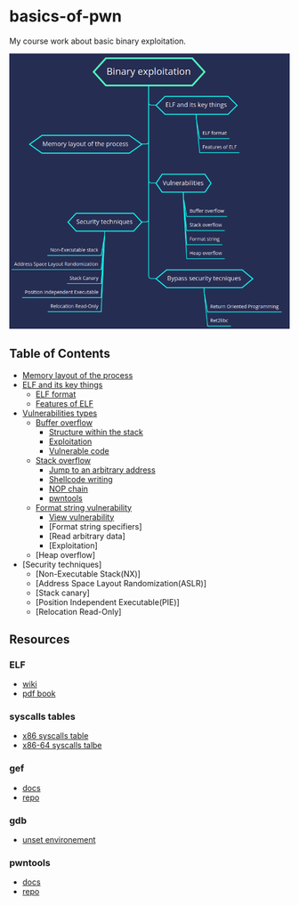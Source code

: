# basics-of-pwn

My course work about basic binary exploitation.

![pwn-structure](images/pwn-structure.png "https://github.com/whatsyourask/basics-of-pwn/blob/main/images/pwn-structure.png")

## <b>Table of Contents</b>

- [Memory layout of the process](content/memory-layout.md "https://github.com/whatsyourask/basics-of-pwn/blob/main/content/memory-layout.md")
- [ELF and its key things](content/elf.md "https://github.com/whatsyourask/basics-of-pwn/blob/main/content/elf.md")
  * [ELF format](content/elf.md#elf-format "https://github.com/whatsyourask/basics-of-pwn/blob/main/content/elf.md#elf-format")
  * [Features of ELF](content/elf.md#elf-features "https://github.com/whatsyourask/basics-of-pwn/blob/main/content/elf.md#elf-features")
- [Vulnerabilities types](content/vulnerabilities.md "https://github.com/whatsyourask/basics-of-pwn/blob/main/content/vulnerabilities.md")
  * [Buffer overflow](content/buffer-overflow/buffer-overflow.md "https://github.com/whatsyourask/basics-of-pwn/blob/main/content/buffer-overflow/buffer-overflow.md")
    * [Structure within the stack](content/buffer-overflow/buffer-overflow.md#structure-within-the-stack "https://github.com/whatsyourask/basics-of-pwn/blob/main/content/buffer-overflow/buffer-overflow.md#structure-within-the-stack")
    * [Exploitation](content/buffer-overflow/buffer-overflow.md#exploitation "https://github.com/whatsyourask/basics-of-pwn/blob/main/content/buffer-overflow/buffer-overflow.md#exploitation")
    * [Vulnerable code](content/buffer-overflow/buffer-overflow.md#vulnerable-code "https://github.com/whatsyourask/basics-of-pwn/blob/main/content/buffer-overflow/buffer-overflow.md#vulnerable-code")
  * [Stack overflow](content/stack-overflow/stack-overflow.md "https://github.com/whatsyourask/basics-of-pwn/blob/main/content/stack-overflow/stack-overflow.md")
    * [Jump to an arbitrary address](content/stack-overflow/stack-overflow.md#jump-to-an-arbitrary-address "https://github.com/whatsyourask/basics-of-pwn/blob/main/content/stack-overflow/stack-overflow.md#jump-to-an-arbitrary-address")
    * [Shellcode writing](content/stack-overflow/stack-overflow.md#shellcode-writing "https://github.com/whatsyourask/basics-of-pwn/blob/main/content/stack-overflow/stack-overflow.md#shellcode-writing")
    * [NOP chain](content/stack-overflow/stack-overflow.md#nop-chain "https://github.com/whatsyourask/basics-of-pwn/blob/main/content/stack-overflow/stack-overflow.md#nop-chain")
    * [pwntools](content/stack-overflow/stack-overflow.md#pwntools "https://github.com/whatsyourask/basics-of-pwn/blob/main/content/stack-overflow/stack-overflow.md#pwntools")
  * [Format string vulnerability](content/format-string/format-string.md "https://github.com/whatsyourask/basics-of-pwn/blob/main/content/format-string/format-string.md")
    * [View vulnerability](content/format-string/format-string.md#view-vulnerability "https://github.com/whatsyourask/basics-of-pwn/blob/main/content/format-string/format-string.md#view-vulnerability")
    * [Format string specifiers]
    * [Read arbitrary data]
    * [Exploitation]
  * [Heap overflow]
- [Security techniques]
  * [Non-Executable Stack(NX)]
  * [Address Space Layout Randomization(ASLR)]
  * [Stack canary]
  * [Position Independent Executable(PIE)]
  * [Relocation Read-Only]

## Resources

### ELF

* [wiki](https://elinux.org/Executable_and_Linkable_Format_(ELF) "https://elinux.org/Executable_and_Linkable_Format_(ELF)")
* [pdf book](http://flint.cs.yale.edu/cs422/doc/ELF_Format.pdf "http://flint.cs.yale.edu/cs422/doc/ELF_Format.pdf")

### syscalls tables

* [x86 syscalls table](https://syscalls32.paolostivanin.com/ "https://syscalls32.paolostivanin.com/")
* [x86-64 syscalls talbe](https://blog.rchapman.org/posts/Linux_System_Call_Table_for_x86_64/?__cf_chl_captcha_tk__=b8fbfda8ee898b6c00431d92d27106cd1c313f62-1618472325-0-AVAEkq6Rq4DjlvcvmulDzU6XfjgFvTTN0vhhH4mviS5viqf9vPu5czIo7DVnp9JqHNrXbhBWhfd2VstZJ-fpOp9QyfP0hYuOiHtEuck9YzjfUb_7vsjOswfrqcQUsUGAJoVrVRk5wbj-oW5Il013tEo_lmRwXzl_aTG1Jq6yq21b4SHTRFy0KjSvKgpeYnxw6p8iNFEKAGCHXM19l2AqZX4KPVpa1EAJ6qxxSIcSgFG-YPzA2R32c1yc7GqS9AtHCLuUd6cJlUNwfCaExjDqNWhaYQFJNJP9tn-QkwdfORVMrPXCIh3-9MdVgIzRntG3i1b0UKJKNBXPjXi5EHVhJoy4AuS9p2jhB6QK0_r2zcq2LcS_8vLXBwiguZgxBERG82_W6utBhMl21gOVLJkfPHXrhUNSv6BESMmOhEGixBn0UCMgSLwL-yj1iE_hCD_gDIIF2zGI59_uVwyru52YCwg5H_BzuvDRyhy1HILTJIjMWo_Dq3fctguS8t0aZ1OMgIxaAj0m_LF05T2HOrwHnFYPnm79oakC7hu_STxDQ7SYil9uFw-U8FVIypSnosYhu8F9hreEeJj6wC9QRyHhny4GP7ka912JnikVP9p2hYlx7XSZY_W0ojKVvOPgy9TLnwPkjpQuk8rYsr8LMic2fow "https://blog.rchapman.org/posts/Linux_System_Call_Table_for_x86_64/?__cf_chl_captcha_tk__=b8fbfda8ee898b6c00431d92d27106cd1c313f62-1618472325-0-AVAEkq6Rq4DjlvcvmulDzU6XfjgFvTTN0vhhH4mviS5viqf9vPu5czIo7DVnp9JqHNrXbhBWhfd2VstZJ-fpOp9QyfP0hYuOiHtEuck9YzjfUb_7vsjOswfrqcQUsUGAJoVrVRk5wbj-oW5Il013tEo_lmRwXzl_aTG1Jq6yq21b4SHTRFy0KjSvKgpeYnxw6p8iNFEKAGCHXM19l2AqZX4KPVpa1EAJ6qxxSIcSgFG-YPzA2R32c1yc7GqS9AtHCLuUd6cJlUNwfCaExjDqNWhaYQFJNJP9tn-QkwdfORVMrPXCIh3-9MdVgIzRntG3i1b0UKJKNBXPjXi5EHVhJoy4AuS9p2jhB6QK0_r2zcq2LcS_8vLXBwiguZgxBERG82_W6utBhMl21gOVLJkfPHXrhUNSv6BESMmOhEGixBn0UCMgSLwL-yj1iE_hCD_gDIIF2zGI59_uVwyru52YCwg5H_BzuvDRyhy1HILTJIjMWo_Dq3fctguS8t0aZ1OMgIxaAj0m_LF05T2HOrwHnFYPnm79oakC7hu_STxDQ7SYil9uFw-U8FVIypSnosYhu8F9hreEeJj6wC9QRyHhny4GP7ka912JnikVP9p2hYlx7XSZY_W0ojKVvOPgy9TLnwPkjpQuk8rYsr8LMic2fow")

### gef

* [docs](https://gef.readthedocs.io/en/master/ "https://gef.readthedocs.io/en/master/")
* [repo](https://github.com/hugsy/gef "https://github.com/hugsy/gef")

### gdb

* [unset environement](https://stackoverflow.com/questions/55593045/how-to-set-environment-variable-within-gdb-using-shell-command)

### pwntools

* [docs](https://docs.pwntools.com/en/latest/ "https://docs.pwntools.com/en/latest/")
* [repo](https://github.com/Gallopsled/pwntools "https://github.com/Gallopsled/pwntools")
